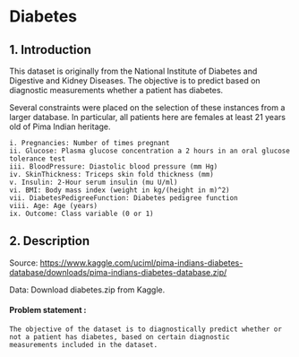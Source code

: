 # Diabetes

## 1. Introduction

This dataset is originally from the National Institute of Diabetes and Digestive and Kidney Diseases. The objective is to predict based on diagnostic measurements whether a patient has diabetes.

Several constraints were placed on the selection of these instances from a larger database. In particular, all patients here are females at least 21 years old of Pima Indian heritage.

    i. Pregnancies: Number of times pregnant
    ii. Glucose: Plasma glucose concentration a 2 hours in an oral glucose tolerance test
    iii. BloodPressure: Diastolic blood pressure (mm Hg)
    iv. SkinThickness: Triceps skin fold thickness (mm)
    v. Insulin: 2-Hour serum insulin (mu U/ml)
    vi. BMI: Body mass index (weight in kg/(height in m)^2)
    vii. DiabetesPedigreeFunction: Diabetes pedigree function
    viii. Age: Age (years)
    ix. Outcome: Class variable (0 or 1)


## 2. Description

Source: https://www.kaggle.com/uciml/pima-indians-diabetes-database/downloads/pima-indians-diabetes-database.zip/

Data: Download diabetes.zip from Kaggle.

   #### Problem statement :   
    The objective of the dataset is to diagnostically predict whether or not a patient has diabetes, based on certain diagnostic
    measurements included in the dataset. 

